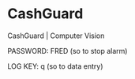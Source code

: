 # CashGuard
CashGuard | Computer Vision

PASSWORD: FRED
(so to stop alarm)

LOG KEY: q
(so to data entry)
